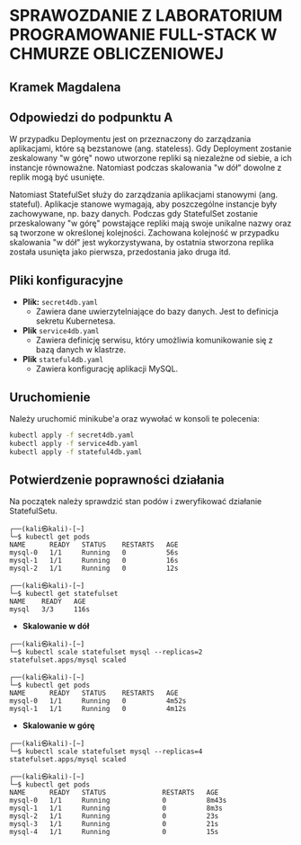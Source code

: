 # SPRAWOZDANIE Z LABORATORIUM PROGRAMOWANIE FULL-STACK W CHMURZE OBLICZENIOWEJ

## Kramek Magdalena

## Odpowiedzi do podpunktu A

W przypadku Deploymentu jest on przeznaczony do zarządzania aplikacjami, które są bezstanowe (ang. stateless).
Gdy Deployment zostanie zeskalowany "w górę" nowo utworzone repliki są niezależne od siebie, a ich instancje równoważne.
Natomiast podczas skalowania "w dół" dowolne z replik mogą być usunięte.

Natomiast StatefulSet służy do zarządzania aplikacjami stanowymi (ang. stateful). Aplikacje stanowe wymagają, aby poszczególne instancje były zachowywane, np. bazy danych.
Podczas gdy StatefulSet zostanie przeskalowany "w górę" powstające repliki mają swoje unikalne nazwy oraz są tworzone w określonej kolejności.
Zachowana kolejność w przypadku skalowania "w dół" jest wykorzystywana, by ostatnia stworzona replika została usunięta jako pierwsza, przedostania jako druga itd.

## Pliki konfiguracyjne

- **Plik:** `secret4db.yaml`
	- Zawiera dane uwierzytelniające do bazy danych. Jest to definicja sekretu Kubernetesa.
- **Plik** `service4db.yaml`
	- Zawiera definicję serwisu, który umożliwia komunikowanie się z bazą danych w klastrze.
- **Plik** `stateful4db.yaml`
	- Zawiera konfigurację aplikacji MySQL.

## Uruchomienie

Należy uruchomić minikube'a oraz wywołać w konsoli te polecenia:

```bash
kubectl apply -f secret4db.yaml
kubectl apply -f service4db.yaml
kubectl apply -f stateful4db.yaml
```
## Potwierdzenie poprawności działania

Na początek należy sprawdzić stan podów i zweryfikować działanie StatefulSetu.

```                                                                      
┌──(kali㉿kali)-[~]
└─$ kubectl get pods       
NAME      READY   STATUS    RESTARTS   AGE
mysql-0   1/1     Running   0          56s
mysql-1   1/1     Running   0          16s
mysql-2   1/1     Running   0          12s
```
```
┌──(kali㉿kali)-[~]
└─$ kubectl get statefulset
NAME    READY   AGE
mysql   3/3     116s
```

- **Skalowanie w dół**
```
┌──(kali㉿kali)-[~]
└─$ kubectl scale statefulset mysql --replicas=2
statefulset.apps/mysql scaled

┌──(kali㉿kali)-[~]
└─$ kubectl get pods                            
NAME      READY   STATUS    RESTARTS   AGE
mysql-0   1/1     Running   0          4m52s
mysql-1   1/1     Running   0          4m12s
```
- **Skalowanie w górę**
```
┌──(kali㉿kali)-[~]
└─$ kubectl scale statefulset mysql --replicas=4
statefulset.apps/mysql scaled

┌──(kali㉿kali)-[~]
└─$ kubectl get pods
NAME      READY   STATUS              RESTARTS   AGE
mysql-0   1/1     Running             0          8m43s
mysql-1   1/1     Running             0          8m3s
mysql-2   1/1     Running             0          23s
mysql-3   1/1     Running             0          21s
mysql-4   1/1     Running             0          15s
```
